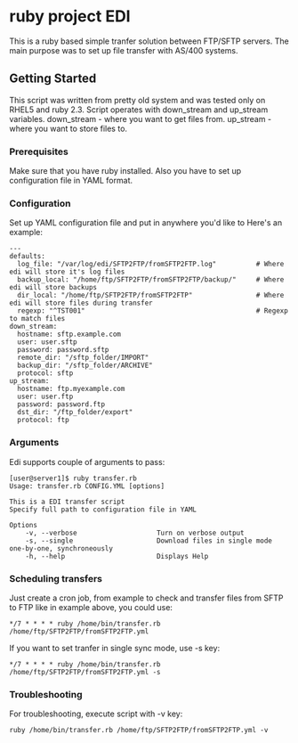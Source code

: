 # ruby project EDI
This is a ruby based simple tranfer solution between FTP/SFTP servers.
The main purpose was to set up file transfer with AS/400 systems.

## Getting Started
This script was written from pretty old system and was tested only on RHEL5 and ruby 2.3.
Script operates with down_stream and up_stream variables.
down_stream - where you want to get files from.
up_stream - where you want to store files to.


### Prerequisites
Make sure that you have ruby installed.
Also you have to set up configuration file in YAML format.

### Configuration
Set up YAML configuration file and put in anywhere you'd like to
Here's an example:
```
---
defaults:
  log_file: "/var/log/edi/SFTP2FTP/fromSFTP2FTP.log"          # Where edi will store it's log files
  backup_local: "/home/ftp/SFTP2FTP/fromSFTP2FTP/backup/"     # Where edi will store backups
  dir_local: "/home/ftp/SFTP2FTP/fromSFTP2FTP"                # Where edi will store files during transfer
  regexp: "^TST001"                                           # Regexp to match files
down_stream:
  hostname: sftp.example.com                                 
  user: user.sftp
  password: password.sftp
  remote_dir: "/sftp_folder/IMPORT"
  backup_dir: "/sftp_folder/ARCHIVE"
  protocol: sftp
up_stream:
  hostname: ftp.myexample.com
  user: user.ftp
  password: password.ftp
  dst_dir: "/ftp_folder/export"
  protocol: ftp
  ```
  
### Arguments
Edi supports couple of arguments to pass:
``` 
[user@server1]$ ruby transfer.rb
Usage: transfer.rb CONFIG.YML [options]                                                             
                                                                                                    
This is a EDI transfer script                                                                       
Specify full path to configuration file in YAML                                                     
                                                                                                    
Options                                                                                             
    -v, --verbose                    Turn on verbose output                                    
    -s, --single                     Download files in single mode one-by-one, synchroneously       
    -h, --help                       Displays Help                                                  
```

### Scheduling transfers
Just create a cron job, from example to check and transfer files from SFTP to FTP like in example above, you could use:
```
*/7 * * * * ruby /home/bin/transfer.rb /home/ftp/SFTP2FTP/fromSFTP2FTP.yml
```

If you want to set tranfer in single sync mode, use -s key:
```
*/7 * * * * ruby /home/bin/transfer.rb /home/ftp/SFTP2FTP/fromSFTP2FTP.yml -s
```

### Troubleshooting
For troubleshooting, execute script with -v key:
```
ruby /home/bin/transfer.rb /home/ftp/SFTP2FTP/fromSFTP2FTP.yml -v
```
